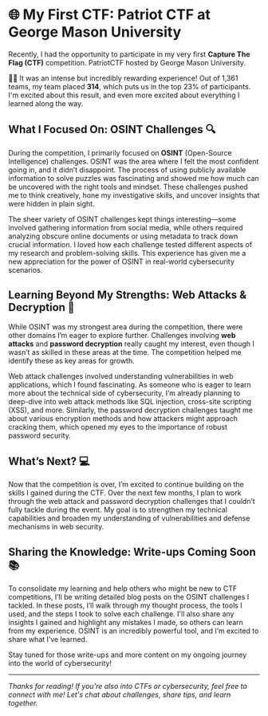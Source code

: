 # 🌐 My First CTF: Patriot CTF at George Mason University

Recently, I had the opportunity to participate in my very first **Capture The Flag (CTF)** competition.
PatriotCTF hosted by George Mason University. 

🏴‍☠️ It was an intense but incredibly rewarding experience! 
Out of 1,361 teams, my team placed **314**, which puts us in the top 23% of participants. I'm excited about this result, and even more excited about everything I learned along the way.

## What I Focused On: OSINT Challenges 🔍
During the competition, I primarily focused on **OSINT** (Open-Source Intelligence) challenges. OSINT was the area where I felt the most confident going in, and it didn’t disappoint. The process of using publicly available information to solve puzzles was fascinating and showed me how much can be uncovered with the right tools and mindset. These challenges pushed me to think creatively, hone my investigative skills, and uncover insights that were hidden in plain sight.

The sheer variety of OSINT challenges kept things interesting—some involved gathering information from social media, while others required analyzing obscure online documents or using metadata to track down crucial information. I loved how each challenge tested different aspects of my research and problem-solving skills. This experience has given me a new appreciation for the power of OSINT in real-world cybersecurity scenarios.

## Learning Beyond My Strengths: Web Attacks & Decryption 🔐
While OSINT was my strongest area during the competition, there were other domains I’m eager to explore further. Challenges involving **web attacks** and **password decryption** really caught my interest, even though I wasn’t as skilled in these areas at the time. The competition helped me identify these as key areas for growth. 

Web attack challenges involved understanding vulnerabilities in web applications, which I found fascinating. As someone who is eager to learn more about the technical side of cybersecurity, I’m already planning to deep-dive into web attack methods like SQL injection, cross-site scripting (XSS), and more. Similarly, the password decryption challenges taught me about various encryption methods and how attackers might approach cracking them, which opened my eyes to the importance of robust password security.

## What’s Next? 💻
Now that the competition is over, I’m excited to continue building on the skills I gained during the CTF. Over the next few months, I plan to work through the web attack and password decryption challenges that I couldn’t fully tackle during the event. My goal is to strengthen my technical capabilities and broaden my understanding of vulnerabilities and defense mechanisms in web security. 

## Sharing the Knowledge: Write-ups Coming Soon 📚
To consolidate my learning and help others who might be new to CTF competitions, I’ll be writing detailed blog posts on the OSINT challenges I tackled. In these posts, I’ll walk through my thought process, the tools I used, and the steps I took to solve each challenge. I'll also share any insights I gained and highlight any mistakes I made, so others can learn from my experience. OSINT is an incredibly powerful tool, and I’m excited to share what I’ve learned.

Stay tuned for those write-ups and more content on my ongoing journey into the world of cybersecurity!

---

_Thanks for reading! If you're also into CTFs or cybersecurity, feel free to connect with me! Let's chat about challenges, share tips, and learn together._
